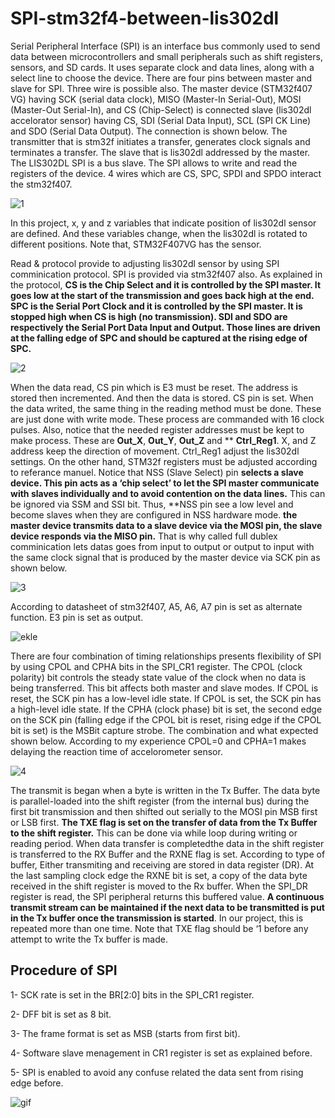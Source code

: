 # SPI-stm32f4-between-lis302dl

Serial Peripheral Interface (SPI) is an interface bus commonly used to send data between microcontrollers and small peripherals such as shift registers, sensors, and SD cards. It uses separate clock and data lines, along with a select line to choose the device. There are four pins between master and slave for SPI. Three wire is possible also. The master device (STM32f407 VG) having SCK (serial data clock), MISO (Master-In Serial-Out), MOSI (Master-Out Serial-In), and CS (Chip-Select) is connected slave (lis302dl accelorator sensor) having CS, SDI (Serial Data Input), SCL (SPI CK Line) and SDO (Serial Data Output). The connection is shown below. The transmitter that is stm32f initiates a transfer, generates clock signals and terminates a transfer. The slave that is lis302dl addressed by the master. The LIS302DL SPI is a bus slave. The SPI allows to write and read the registers of the device. 4 wires which are CS, SPC, SPDI and SPDO interact the stm32f407.

![1](https://github.com/yasinsulhan/SPI-stm32f44-between-lis302dl/assets/109728194/02908e6f-bd9e-4dfa-ab9b-d7263086facd)

In this project, x, y and z variables that indicate position of lis302dl sensor are defined. And these variables change, when the lis302dl is rotated to different positions. Note that, STM32F407VG has the sensor.

Read & protocol provide to adjusting lis302dl sensor by using SPI comminication protocol. SPI is provided via stm32f407 also. As explained in the protocol, **CS is the Chip Select and it is controlled by the SPI master. It goes low at the start of the transmission and goes back high at the end. SPC is the Serial Port Clock and it is controlled by the SPI master. It is stopped high when CS is high (no transmission). SDI and SDO are respectively the Serial Port Data Input and Output. Those lines are driven at the falling edge of SPC and should be captured at the rising edge of SPC.**

![2](https://github.com/yasinsulhan/SPI-stm32f44-between-lis302dl/assets/109728194/84ec7144-6b40-455a-9ab8-39c77757f017)

When the data read, CS pin which is E3 must be reset. The address is stored then incremented. And then the data is stored. CS pin is set. When the data writed, the same thing in the reading method must be done. These are just done with write mode. These process are commanded with 16 clock pulses. Also, notice that the needed register addresses must be kept to make process. These are **Out_X**, **Out_Y**, **Out_Z** and ** **Ctrl_Reg1**. X, and Z address keep the direction of movement. Ctrl_Reg1 adjust the lis302dl settings. On the other hand, STM32f registers must be adjusted according to referance manuel. Notice that NSS (Slave Select) pin **selects a slave device. This pin acts as a ‘chip select’ to let the SPI master communicate with slaves individually and to avoid contention on the data lines.** This can be ignored via SSM and SSI bit. Thus, **NSS pin see a low level and become slaves when they are configured in NSS hardware mode. **the master device transmits data to a slave device via the MOSI pin, the slave device responds via the MISO pin.** That is why called full dublex comminication lets datas goes from input to output or output to input with the same clock signal that is produced by the master device via SCK pin as shown below.

![3](https://github.com/yasinsulhan/SPI-stm32f44-between-lis302dl/assets/109728194/0b1eb3d7-935e-4fba-a40f-9fefbcb0926d)

According to datasheet of stm32f407, A5, A6, A7 pin is set as alternate function. E3 pin is set as output. 

![ekle](https://github.com/yasinsulhan/SPI-stm32f44-between-lis302dl/assets/109728194/16477418-a4fc-4235-a4bd-1e39cf0c1543)

There are four combination of timing relationships presents flexibility of SPI by using CPOL and CPHA bits in the SPI_CR1 register. The CPOL (clock polarity) bit controls the steady state value of the clock when no data is being transferred. This bit affects both master and slave modes. If CPOL is reset, the SCK pin has a low-level idle state. If CPOL is set, the SCK pin has a high-level idle state. If the CPHA (clock phase) bit is set, the second edge on the SCK pin (falling edge if the CPOL bit is reset, rising edge if the CPOL bit is set) is the MSBit capture strobe. The combination and what expected shown below. According to my experience CPOL=0 and CPHA=1 makes delaying the reaction time of accelorometer sensor.

![4](https://github.com/yasinsulhan/SPI-stm32f44-between-lis302dl/assets/109728194/4661f7e4-9ac7-4d35-b7f2-de09881e67dd)

The transmit is began when a byte is written in the Tx Buffer. The data byte is parallel-loaded into the shift register (from the internal bus) during the first bit transmission and then shifted out serially to the MOSI pin MSB first or LSB first. **The TXE flag is set on the transfer of data from the Tx Buffer to the  shift register.** This can be done via while loop during writing or reading period. When data transfer is completedthe data in the shift register is transferred to the RX Buffer and the RXNE flag is set. According to type of buffer, Either transmiting and receiving are stored in data register (DR). At the last sampling clock edge the RXNE bit is set, a copy of the data byte received in the shift register is moved to the Rx buffer. When the SPI_DR register is read, the SPI peripheral returns this buffered value. **A continuous transmit stream can be maintained if the next data to be transmitted is put in the Tx buffer once the transmission is started**. In our project, this is repeated more than one time. Note that TXE flag should be ‘1 before any attempt to write the Tx buffer is made.

## Procedure of SPI
1- SCK rate is set in the BR[2:0] bits in the SPI_CR1 register.

2- DFF bit is set as 8 bit.

3- The frame format is set as MSB (starts from first bit).

4- Software slave menagement in CR1 register is set as explained before.

5- SPI is enabled to avoid any confuse related the data sent from rising edge before.

![gif](https://github.com/yasinsulhan/SPI-stm32f44-between-lis302dl/assets/109728194/79dfb7bf-07f1-4055-b2dd-b63539dd91f0)
